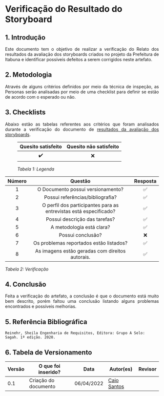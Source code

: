 # Verificação do Resultado do Storyboard

## 1. Introdução

<p align='justify'>
Este documento tem o objetivo de realizar a verificação do Relato dos resultados da avaliação dos storyboards criados no projeto da Prefeitura de Itabuna e identificar possíveis defeitos a serem corrigidos neste artefato.
</p>


## 2. Metodologia

<p align='justify'>
Através de alguns critérios definidos por meio da técnica de inspeção, as Personas serão analisadas por meio de uma checklist para definir se estão de acordo com o esperado ou não.
</p>


## 3. Checklists

<p align='justify'>
  Abaixo estão as tabelas referentes aos critérios que foram analisados durante a verificação do documento de <a href="https://interacao-humano-computador.github.io/2021.2-PrefeituraMunicipalItabuna/#/./design-avaliacao-desenvolvimento/nivel-1/analise-avaliacao-storyboard">resultados da avaliação dos storyboards</a>. 
</p>

<figure>
  <table>
    <thead>
      <tr>
        <th align="center">Quesito satisfeito</th>
        <th align="center">Quesito não satisfeito</th>
      </tr>
    </thead>
    <tbody>
      <tr>
        <td align="center">✔️</td>
        <td align="center">❌</td>
      </tr>
    </tbody>
  </table>
  <figcaption><i>Tabela 1: Legenda</i></figcaption>
</figure>



| Número | Questão | Resposta |
|:----:|:----:|:----:|
|1|O Documento possui versionamento?|✅|
|2|Possui referências/bibliografia?|✅|
|3|O perfil dos participantes para as entrevistas está especificado?|✅|
|4|Possui descrição das tarefas?|✅|
|5|A metodologia está clara?|✅|
|6|Possui conclusão?|❌|
|7|Os problemas reportados estão listados?|✅|
|8| As imagens estão geradas com direitos autorais.|✅ |

<figcaption><i>Tabela 2: Verificação</i></figcaption>


## 4. Conclusão

<p align='justify'>
Feita a verificação do artefato, a conclusão é que o documento está muito bem descrito, porém faltou uma conclusão listando alguns problemas encontrados e possíveis melhorias.
</p>


## 5. Referência Bibliográfica
    Reinehr, Sheila Engenharia de Requisitos, Editora: Grupo A Selo: Sagah. 1ª edição. 2020.


## 6. Tabela de Versionamento
Versão |  O que foi inserido? | Data | Autor(es)| Revisor |
---- |----- | ---- | ---- | ---- |
0.1| Criação do documento|06/04/2022| [Caio Santos](https://github.com/caiobsantos) |  |